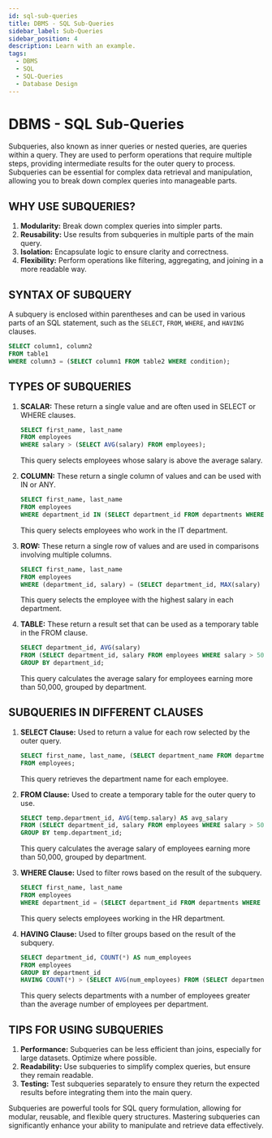```yaml
---
id: sql-sub-queries
title: DBMS - SQL Sub-Queries
sidebar_label: Sub-Queries
sidebar_position: 4
description: Learn with an example.
tags:
  - DBMS
  - SQL
  - SQL-Queries
  - Database Design
---
```


# DBMS - SQL Sub-Queries

Subqueries, also known as inner queries or nested queries, are queries within a query. They are used to perform operations that require multiple steps, providing intermediate results for the outer query to process. Subqueries can be essential for complex data retrieval and manipulation, allowing you to break down complex queries into manageable parts.

## WHY USE SUBQUERIES?

1. **Modularity:** Break down complex queries into simpler parts.
2. **Reusability:** Use results from subqueries in multiple parts of the main query.
3. **Isolation:** Encapsulate logic to ensure clarity and correctness.
4. **Flexibility:** Perform operations like filtering, aggregating, and joining in a more readable way.

## SYNTAX OF SUBQUERY

A subquery is enclosed within parentheses and can be used in various parts of an SQL statement, such as the `SELECT`, `FROM`, `WHERE`, and `HAVING` clauses.
```sql
SELECT column1, column2
FROM table1
WHERE column3 = (SELECT column1 FROM table2 WHERE condition);
```


## TYPES OF SUBQUERIES
1. **SCALAR:** These return a single value and are often used in SELECT or WHERE clauses.
   ```sql
   SELECT first_name, last_name
   FROM employees
   WHERE salary > (SELECT AVG(salary) FROM employees);
   ```
   This query selects employees whose salary is above the average salary.

2. **COLUMN:** These return a single column of values and can be used with IN or ANY.
   ```sql
   SELECT first_name, last_name
   FROM employees
   WHERE department_id IN (SELECT department_id FROM departments WHERE department_name = 'IT');
   ```
   This query selects employees who work in the IT department.

3. **ROW:** These return a single row of values and are used in comparisons involving multiple columns.
   ```sql
   SELECT first_name, last_name
   FROM employees
   WHERE (department_id, salary) = (SELECT department_id, MAX(salary) FROM employees);
   ```
   This query selects the employee with the highest salary in each department.

4. **TABLE:** These return a result set that can be used as a temporary table in the FROM clause.
   ```sql
   SELECT department_id, AVG(salary)
   FROM (SELECT department_id, salary FROM employees WHERE salary > 50000) AS high_salaries
   GROUP BY department_id;
   ```
   This query calculates the average salary for employees earning more than 50,000, grouped by department.

 
## SUBQUERIES IN DIFFERENT CLAUSES
1. **SELECT Clause:** Used to return a value for each row selected by the outer query.
    ```sql
    SELECT first_name, last_name, (SELECT department_name FROM departments WHERE departments.department_id = employees.department_id) AS department
    FROM employees;
    ```
    This query retrieves the department name for each employee.

2. **FROM Clause:** Used to create a temporary table for the outer query to use.
    ```sql
    SELECT temp.department_id, AVG(temp.salary) AS avg_salary
    FROM (SELECT department_id, salary FROM employees WHERE salary > 50000) AS temp
    GROUP BY temp.department_id;
    ```
    This query calculates the average salary of employees earning more than 50,000, grouped by department.

3. **WHERE Clause:** Used to filter rows based on the result of the subquery.
    ```sql
    SELECT first_name, last_name
    FROM employees
    WHERE department_id = (SELECT department_id FROM departments WHERE department_name = 'HR');
    ```
    This query selects employees working in the HR department.

4. **HAVING Clause:** Used to filter groups based on the result of the subquery.
    ```sql
    SELECT department_id, COUNT(*) AS num_employees
    FROM employees
    GROUP BY department_id
    HAVING COUNT(*) > (SELECT AVG(num_employees) FROM (SELECT department_id, COUNT(*) AS num_employees FROM employees GROUP BY department_id) AS sub);
    ```
    This query selects departments with a number of employees greater than the average number of employees per department.

## TIPS FOR USING SUBQUERIES
1. **Performance:** Subqueries can be less efficient than joins, especially for large datasets. Optimize where possible.
2. **Readability:** Use subqueries to simplify complex queries, but ensure they remain readable.
3. **Testing:** Test subqueries separately to ensure they return the expected results before integrating them into the main query.

Subqueries are powerful tools for SQL query formulation, allowing for modular, reusable, and flexible query structures. Mastering subqueries can significantly enhance your ability to manipulate and retrieve data effectively.